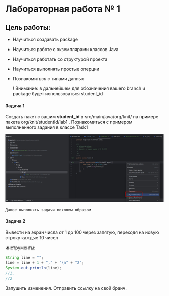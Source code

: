 # Лабораторная работа № 1

## Цель работы:
 - Научиться создавать package
 - Научиться работе с экземплярами классов Java
 - Научиться работать со структурой проекта
 - Научиться выполнять простые оперции
 - Познакомиться с типами данных

 
    ! Внимание: в дальнейшем для обозначения вашего branch и package будет использоваться student_id  

#### Задача 1
    
Создать пакет с вашим **student_id** в src/main/java/org/knit/ на примере 
пакета org/knit/studentId/lab1 . Познакомиться с примером выполненного задания в классе Task1

![l1_2.jpg](..%2Fcommon%2Fl1_2.jpg)

    Далее выполнять задачи похожим образом


#### Задача 2

Вывести на экран числа от 1 до 100 через запятую, переходя на новую строку каждые 10 чисел

инструменты:
```java
String line = "";
line = line + 1 + "," + "\n" + "2";
System.out.println(line);
//1,
//2
```

Запушить изменения. Отправить ссылку на свой бранч.






    
